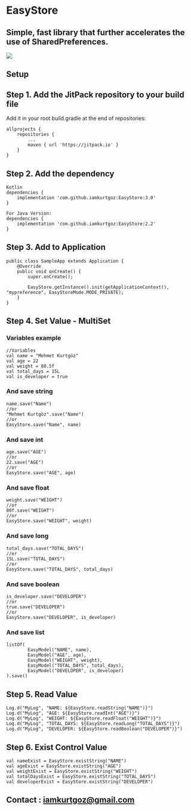 # EasyStore
## Simple, fast library that further accelerates the use of SharedPreferences.

[![](https://jitpack.io/v/iamkurtgoz/EasyStore.svg)](https://jitpack.io/#iamkurtgoz/EasyStore)

## Setup
## Step 1. Add the JitPack repository to your build file
Add it in your root build.gradle at the end of repositories:
```
allprojects {
    repositories {
        ...
        maven { url 'https://jitpack.io' }
    }
}
```
## Step 2. Add the dependency
```
Kotlin
dependencies {
    implementation 'com.github.iamkurtgoz:EasyStore:3.0'
}

For Java Version:
dependencies {
    implementation 'com.github.iamkurtgoz:EasyStore:2.2'
}
```
## Step 3. Add to Application
```
public class SampleApp extends Application {
    @Override
    public void onCreate() {
        super.onCreate();

        EasyStore.getInstance().init(getApplicationContext(), "mypreference", EasyStoreMode.MODE_PRIVATE);
    }
}
```
## Step 4. Set Value - MultiSet
### Variables example
```
//Variables
val name = "Mehmet Kurtgöz"
val age = 22
val weight = 80.5f
val total_days = 15L
val is_developer = true
```
### And save string
```
name.save("Name")
//or
"Mehmet Kurtgöz".save("Name")
//or
EasyStore.save("Name", name)
```
### And save int
```
age.save("AGE")
//or
22.save("AGE")
//or
EasyStore.save("AGE", age)
```
### And save float
```
weight.save("WEIGHT")
//or
80f.save("WEIGHT")
//or
EasyStore.save("WEIGHT", weight)
```
### And save long
```
total_days.save("TOTAL_DAYS")
//or
15L.save("TOTAL_DAYS")
//or
EasyStore.save("TOTAL_DAYS", total_days)
```
### And save boolean
```
is_developer.save("DEVELOPER")
//or
true.save("DEVELOPER")
//or
EasyStore.save("DEVELOPER", is_developer)
```
### And save list
```
listOf(
        EasyModel("NAME", name),
        EasyModel("AGE", age),
        EasyModel("WEIGHT", weight),
        EasyModel("TOTAL_DAYS", total_days),
        EasyModel("DEVELOPER", is_developer)
).save()
```

## Step 5. Read Value
```
Log.d("MyLog", "NAME: ${EasyStore.readString("NAME")}")
Log.d("MyLog", "AGE: ${EasyStore.readInt("AGE")}")
Log.d("MyLog", "WEIGHT: ${EasyStore.readFloat("WEIGHT")}")
Log.d("MyLog", "TOTAL_DAYS: ${EasyStore.readLong("TOTAL_DAYS")}")
Log.d("MyLog", "DEVELOPER: ${EasyStore.readBoolean("DEVELOPER")}")
```

## Step 6. Exist Control Value
```
val nameExist = EasyStore.existString("NAME")
val ageExist = EasyStore.existString("AGE")
val weightExist = EasyStore.existString("WEIGHT")
val totalDaysExist = EasyStore.existString("TOTAL_DAYS")
val developerExist = EasyStore.existString("DEVELOPER")
```
## Contact : iamkurtgoz@gmail.com

